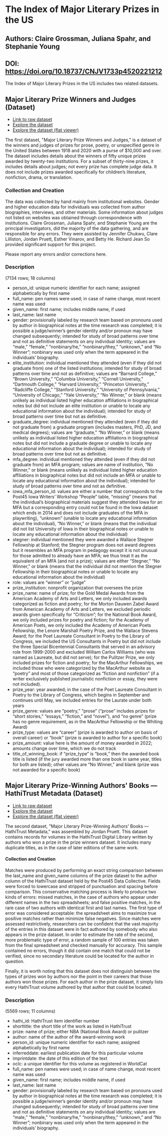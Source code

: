 # The Index of Major Literary Prizes in the US

## Authors: Claire Grossman, Juliana Spahr, and Stephanie Young
## DOI: https://doi.org/10.18737/CNJV1733p4520221212  

The Index of Major Literary Prizes in the US includes two related datasets.

## Major Literary Prize Winners and Judges (Dataset)

- [Link to raw dataset](https://github.com/Post45-Data-Collective/data/raw/main/major_literary_prizes/%20major_literary_prizes-winners_judges.tsv)
- [Explore the dataset](https://view.data.post45.org/mlpwinners) 
- [Explore the dataset (flat viewer)](https://flatgithub.com/Post45-Data-Collective/data/raw/main/major_literary_prizes/%20major_literary_prizes-winners_judges.tsv?filename=major_literary_prizes%2F%20major_literary_prizes-winners_judges.tsv)

The first dataset, "Major Literary Prize Winners and Judges," is a dataset of the winners and judges of prizes for prose, poetry, or unspecified genre in the United States between 1918 and 2020 with a purse of $10,000 and over. The dataset includes details about the winners of fifty unique prizes awarded by twenty-two institutions. For a subset of thirty-nine prizes, it includes details about judges; not every prize has complete judge data. It does not include prizes awarded specifically for children’s literature, nonfiction, drama, or translation.

### Collection and Creation
The data was collected by hand mainly from institutional websites. Gender and higher education data for individuals was collected from author biographies, interviews, and other materials. Some information about judges not listed on websites was obtained through correspondence with institutions.
Claire Grossman, Juliana Spahr, and Stephanie Young are the principal investigators, did the majority of the data gathering, and are responsible for any errors. They were assisted by Jennifer Chukwu, Clare Lilliston, Jordan Pruett, Esther Vinarov, and Betty He. Richard Jean So provided significant support for this project.

Please report any errors and/or corrections here.

### Description
(7134 rows; 18 columns)

- person_id: unique numeric identifier for each name; assigned alphabetically by first name
- full_name: pen names were used; in case of name change, most recent name was used
- given_name: first name; includes middle name, if used
- last_name: last name
- gender: provisionally labeled by research team based on pronouns used by author in biographical notes at the time research was completed; it is possible a judge/winner’s gender identity and/or pronoun may have changed subsequently; intended for study of broad patterns over time and not as definitive statements on any individual identity; values are “male,” “female,” “nonbinary/he,” “nonbinary/they,” “unknown,” and “No Winner”; nonbinary was used only when the term appeared in the individuals’ biography.
- elite_institution: individual mentioned they attended (even if they did not graduate from) one of the listed institutions; intended for study of broad patterns over time and not as definitive; values are “Barnard College,” “Brown University,” “Columbia University,” “Cornell University,” “Dartmouth College,” “Harvard University,” “Princeton University,” “Radcliffe College,” “Stanford University,” “University of Pennsylvania,” “University of Chicago,” “Yale University,” “No Winner,” or blank (means unlikely as individual listed higher education affiliations in biographical notes but did not include an elite institution or unable to locate any educational information about the individual); intended for study of broad patterns over time but not as definitive.
- graduate_degree: individual mentioned they attended (even if they did not graduate from) a graduate program (includes masters, PhD, JD, and medical degrees); values are “graduate,” “No Winner,” or blank (means unlikely as individual listed higher education affiliations in biographical notes but did not include a graduate degree or unable to locate any educational information about the individual); intended for study of broad patterns over time but not as definitive.
- mfa_degree: individual mentioned they attended (even if they did not graduate from) an MFA program; values are name of institution, “No Winner,” or blank (means unlikely as individual listed higher education affiliations in biographical notes but did not include an MFA or unable to locate any educational information about the individual); intended for study of broad patterns over time and not as definitive.
- iowa_mfa_person_id: values are either a number that corresponds to the Post45 Iowa Writers’ Workshop “People” table, “missing” (means that the individual’s biographical materials suggest they attended Iowa for an MFA but a corresponding entry could not be found in the Iowa dataset which ends in 2014 and does not include graduates of the MFA in playwriting), “unknown” (unable to locate any educational information about the individual), “No Winner,” or blank (means that the individual did not list University of Iowa in their biographical notes or unable to locate any educational information about the individual)
- stegner: individual mentioned they were awarded a Wallace Stegner Fellowship at Stanford; the Stegner program does not award degrees but it resembles an MFA program in pedagogy except it is not unusual for those admitted to already have an MFA; we thus treat it as the equivalent of an MFA (and not a prize); values are either “Stegner,” “No Winner,” or blank (means that the individual did not mention the Stegner Fellowship in their biographical notes or unable to locate any educational information about the individual)
- role: values are “winner” or “judge”
- prize_institution: nonprofit organization that oversees the prize
- prize_name: name of prize; for the Gold Medal Awards from the American Academy of Arts and Letters, we only included awards categorized as fiction and poetry; for the Morton Dauwen Zabel Award from American Academy of Arts and Letters, we excluded periodic awards given specifically for “Criticism”; for the National Book Award, we only included prizes for poetry and fiction; for the Academy of American Poets, we only included the Academy of American Poets Fellowship, the Lenore Marshall Poetry Prize, and the Wallace Stevens Award; for the Poet Laureate Consultant in Poetry to the Library of Congress, we included the US Consultants in Poetry but did not include the three Special Bicentennial Consultants that served in an advisory role from 1999-2000 and excluded William Carlos Williams (who was named as Laureate, but did not serve); for the Pulitzer Prize, we only included prizes for fiction and poetry; for the MacArthur Fellowships, we included those who were categorized by the MacArthur website as “poetry” and most of those categorized as “fiction and nonfiction” (if a writer exclusively published journalistic nonfiction or essay, they were not included).
- prize_year: year awarded; in the case of the Poet Laureate Consultant in Poetry to the Library of Congress, which begins in September and continues until May, we included entries for the Laurate under both years
- prize_genre: values are “poetry,” “prose” (“prose” includes prizes for “short stories,” “essays,” “fiction,” and “novel”), and “no genre” (prize has no genre requirement, as in the MacArthur Fellowship or the Whiting Award)
- prize_type: values are “career” (prize is awarded to author on basis of overall career) or “book” (prize is awarded to author for a specific book)
- prize_amount: value here is the amount of money awarded in 2022; amounts change over time, which we do not track
- title_of_winning_book: if “prize_type” is “book,” then the awarded book title is listed (if the jury awarded more than one book in same year, titles for both are listed); other values are “No Winner,” and blank (prize was not awarded for a specific book)

## Major Literary Prize-Winning Authors' Books — HathiTrust Metadata (Dataset)
- [Link to raw dataset](https://github.com/Post45-Data-Collective/data/blob/main/major_literary_prizes/%20major_literary_prizes-hathitrust_metadata.tsv)
- [Explore the dataset](https://view.data.post45.org/mlphathi)
- [Explore the dataset (flat viewer)](https://flatgithub.com/Post45-Data-Collective/data/raw/main/major_literary_prizes/%20major_literary_prizes-winners_judges.tsv?filename=major_literary_prizes%2F%20major_literary_prizes-hathitrust_metadata.tsv)

The second dataset, "Major Literary Prize-Winning Authors' Books — HathiTrust Metadata," was assembled by Jordan Pruett. This dataset contains records for volumes in the HathiTrust Digital Library written by authors who won a prize in the prize winners dataset. It includes many duplicate titles, as in the case of later editions of the same work.

#### Collection and Creation
Matches were produced by performing an exact string comparison between the last_name and given_name columns of the prize dataset to the author column of the HathiTrust dataset held by the Post45 Data Collective. Fields were forced to lowercase and stripped of punctuation and spacing before comparison. This conservative matching process is likely to produce two kinds of errors: missed matches, in the case of authors who appear under different names in the two spreadsheets; and false positive matches, in the rare case of two authors with identical first and last names. The first type of error was considered acceptable: the spreadsheet aims to maximize true positive matches rather than minimize false negatives. Since matches were assessed restrictively, researchers can be confident that the vast majority of the entries in this dataset were in fact authored by somebody who also appears in the prize dataset. In order to estimate the rate of the second, more problematic type of error, a random sample of 100 entries was taken from the final spreadsheet and checked manually for accuracy. This sample contained no errors, though it did contain one match that could not be verified, since no secondary literature could be located for the author in question.

Finally, it is worth noting that this dataset does not distinguish between the types of prizes won by authors nor the point in their careers that those authors won those prizes. For each author in the prize dataset, it simply lists every HathiTrust volume authored by that author that could be located.

### Description
(5569 rows; 11 columns)

- hathi_id: HathiTrust item identifier number   
- shorttitle: the short title of the work as listed in HathiTrust  
- prize: name of prize; either NBA (National Book Award) or pulitzer 
- author: name of the author of the award-winning work
- person_id: unique numeric identifier for each name; assigned alphabetically by first name
- inferreddate: earliest publication date for this particular volume
- imprintdate: the date of this edition of the text
- oclc: a unique identifier for this volume as registered in WorldCat
- full_name: pen names were used; in case of name change, most recent name was used
- given_name: first name; includes middle name, if used
- last_name: last name
- gender: provisionally labeled by research team based on pronouns used by author in biographical notes at the time research was completed; it is possible a judge/winner’s gender identity and/or pronoun may have changed subsequently; intended for study of broad patterns over time and not as definitive statements on any individual identity; values are “male,” “female,” “nonbinary/he,” “nonbinary/they,” “unknown,” and “No Winner”; nonbinary was used only when the term appeared in the individuals’ biography.
